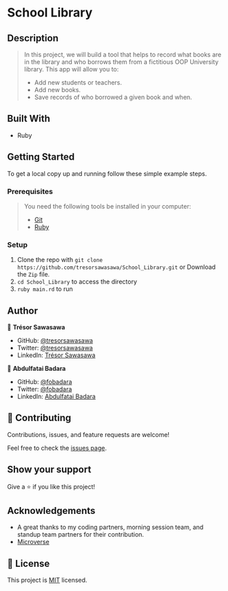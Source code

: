# School Library

## Description

> In this project, we will build a tool that helps to record what books are in the library and who borrows them from a fictitious OOP University library. This app will allow you to:
> - Add new students or teachers.
> - Add new books.
> - Save records of who borrowed a given book and when.

## Built With

- Ruby

## Getting Started

To get a local copy up and running follow these simple example steps.

### Prerequisites

> You need the following tools be installed in your computer:
>  - [Git](https://www.linode.com/docs/guides/how-to-install-git-on-linux-mac-and-windows/)
>  - [Ruby](https://github.com/microverseinc/curriculum-ruby/blob/main/simple-ruby/articles/ruby_installation_instructions.md)

### Setup

1. Clone the repo with `git clone https://github.com/tresorsawasawa/School_Library.git` or Download the `Zip` file.
2. `cd School_Library` to access the directory 
3. `ruby main.rd` to run

## Author
  
👤 **Trésor Sawasawa**

- GitHub: [@tresorsawasawa](https://github.com/tresorsawasawa)
- Twitter: [@tresorsawasawa](https://twitter.com/TresorSawasawa)
- LinkedIn: [Trésor Sawasawa](https://www.linkedin.com/in/tresor-sawasawa/)

👤 **Abdulfatai Badara**

- GitHub: [@fobadara](https://github.com/fobadara)
- Twitter: [@fobadara](https://twitter.com/fob90s)
- LinkedIn: [Abdulfatai Badara](https://www.linkedin.com/in/fob90s/)

## 🤝 Contributing

Contributions, issues, and feature requests are welcome!

Feel free to check the [issues page](https://github.com/tresorsawasawa/School_Library/issues).

## Show your support

Give a ⭐️ if you like this project!

## Acknowledgements

- A great thanks to my coding partners, morning session team, and standup team partners for their contribution.
- [Microverse](https://www.microverse.org/)

## 📝 License

This project is [MIT](./MIT.md) licensed.
